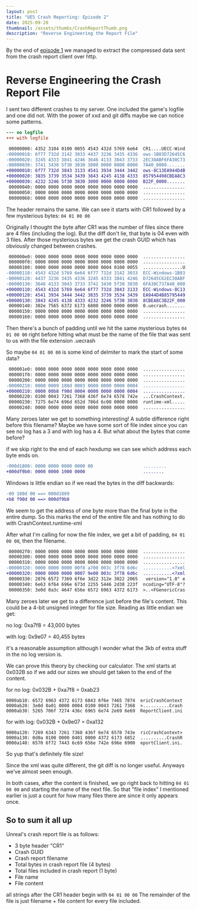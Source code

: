 ```yaml
---
layout: post
title: "UE5 Crash Reporting: Episode 2"
date: 2025-09-28
thumbnail: /assets/thumbs/CrashReportThumb.png
description: "Reverse Engineering the Report File"
---
```


By the end of [episode 1](https://samcollier.dev/2025/09/27/CrashReporting.html) we managed to extract
the compressed data sent from the crash report client over http.

# Reverse Engineering the Crash Report File
I sent two different crashes to my server. One included the game's logfile and one did not.
With the power of xxd and git diffs maybe we can notice some patterns.

```diff
--- no logfile
+++ with logfile

 00000000: 4352 3104 0100 0055 4543 432d 5769 6e64  CR1....UECC-Wind
-00000010: 6f77 732d 3142 3033 4437 3236 3435 4336  ows-1B03D72645C6
-00000020: 3245 4333 3841 4246 3646 4133 3043 3733  2EC38ABF6FA30C73
-00000030: 3741 3430 5f30 3030 3000 0000 0000 0000  7A40_0000.......
+00000010: 6f77 732d 3843 3133 4541 3934 3444 3442  ows-8C13EA944D4B
+00000020: 3835 3739 3534 3439 3843 4245 4138 4333  857954498CBEA8C3
+00000030: 4232 3246 5f30 3030 3000 0000 0000 0000  B22F_0000.......
 00000040: 0000 0000 0000 0000 0000 0000 0000 0000  ................
 00000050: 0000 0000 0000 0000 0000 0000 0000 0000  ................
 00000060: 0000 0000 0000 0000 0000 0000 0000 0000  ................
```

The header remains the same. We can see it starts with CR1 followed by a few mysterious bytes: `04 01 00 00`

Originally I thought the byte after CR1 was the number of files since there are 4 files (including the log).
But the diff don't lie, that byte is 04 even with 3 files.
After those mysterious bytes we get the crash GUID which has obviously changed between crashes.

```diff
 000000e0: 0000 0000 0000 0000 0000 0000 0000 0000  ................
 000000f0: 0000 0000 0000 0000 0000 0000 0000 0000  ................
 00000100: 0000 0000 0000 0000 0000 0004 0100 0055  ...............U
-00000110: 4543 432d 5769 6e64 6f77 732d 3142 3033  ECC-Windows-1B03
-00000120: 4437 3236 3435 4336 3245 4333 3841 4246  D72645C62EC38ABF
-00000130: 3646 4133 3043 3733 3741 3430 5f30 3030  6FA30C737A40_000
+00000110: 4543 432d 5769 6e64 6f77 732d 3843 3133  ECC-Windows-8C13
+00000120: 4541 3934 3444 3442 3835 3739 3534 3439  EA944D4B85795449
+00000130: 3843 4245 4138 4333 4232 3246 5f30 3030  8CBEA8C3B22F_000
 00000140: 302e 7565 6372 6173 6800 0000 0000 0000  0.uecrash.......
 00000150: 0000 0000 0000 0000 0000 0000 0000 0000  ................
 00000160: 0000 0000 0000 0000 0000 0000 0000 0000  ................
```

Then there's a bunch of padding until we hit the same mysterious bytes `04 01 00 00`
right before hitting what must be the name of the file that was sent to us with the file extension .uecrash

So maybe `04 01 00 00` is some kind of delmiter to mark the start of some data?

```diff
 000001e0: 0000 0000 0000 0000 0000 0000 0000 0000  ................
 000001f0: 0000 0000 0000 0000 0000 0000 0000 0000  ................
 00000200: 0000 0000 0000 0000 0000 0000 0000 0000  ................
-00000210: 0000 0009 180d 0003 0000 0000 0000 0004  ................
+00000210: 0000 00b8 f90d 0004 0000 0000 0000 0004  ................
 00000220: 0100 0043 7261 7368 436f 6e74 6578 742e  ...CrashContext.
 00000230: 7275 6e74 696d 652d 786d 6c00 0000 0000  runtime-xml.....
 00000240: 0000 0000 0000 0000 0000 0000 0000 0000  ................
 ```
 Many zeroes later we get to something interesting! A subtle difference right before this filename?
 Maybe we have some sort of file index since you can see no log has a 3 and with log has a 4.
 But what about the bytes that come before?

 if we skip right to the end of each hexdump we can see which address each byte ends on.
```diff
-000d1800: 0000 0000 0000 0000 00                   .........
+000df9b0: 0000 0000 1900 0000                      ........
```
Windows is little endian so if we read the bytes in the diff backwards:
```diff
-09 180d 00 ==> 000d1809
+b8 f90d 00 ==> 000df9b8
```
We seem to get the address of one byte more than the final byte in the entire dump.
So this marks the end of the entire file and has nothing to do with CrashContext.runtime-xml

After what I'm calling for now the file index, we get a bit of padding, `04 01 00 00`, then the filename.

```diff
 000002f0: 0000 0000 0000 0000 0000 0000 0000 0000  ................
 00000300: 0000 0000 0000 0000 0000 0000 0000 0000  ................
 00000310: 0000 0000 0000 0000 0000 0000 0000 0000  ................
-00000320: 0000 0000 0000 00f8 a700 003c 3f78 6d6c  ...........<?xml
+00000320: 0000 0000 0000 0007 9e00 003c 3f78 6d6c  ...........<?xml
 00000330: 2076 6572 7369 6f6e 3d22 312e 3022 2065   version="1.0" e
 00000340: 6e63 6f64 696e 673d 2255 5446 2d38 223f  ncoding="UTF-8"?
 00000350: 3e0d 0a3c 4647 656e 6572 6963 4372 6173  >..<FGenericCras
```
Many zeroes later we get to a difference just before the file's content.
This could be a 4-bit unsigned integer for file size. Reading as little endian we get:

no log: 0xa7f8 = 43,000 bytes

with log: 0x9e07 = 40,455 bytes

it's a reasonable assumption although I wonder what the 3kb of extra stuff in the no log version is.

We can prove this theory by checking our calculator.
The xml starts at 0x032B so if we add our sizes we should get taken to the end of the content.

for no log:
0x032B + 0xa7f8 = 0xab23
```
0000ab10: 6572 6963 4372 6173 6843 6f6e 7465 7874  ericCrashContext
0000ab20: 3e0d 0a01 0000 0004 0100 0043 7261 7368  >..........Crash
0000ab30: 5265 706f 7274 436c 6965 6e74 2e69 6e69  ReportClient.ini
```

for with log:
0x032B + 0x9e07 = 0xa132
```
0000a120: 7269 6343 7261 7368 436f 6e74 6578 743e  ricCrashContext>
0000a130: 0d0a 0100 0000 0401 0000 4372 6173 6852  ..........CrashR
0000a140: 6570 6f72 7443 6c69 656e 742e 696e 6900  eportClient.ini.
```
So yup that's definitely file size!

Since the xml was quite different, the git diff is no longer useful.
Anyways we've almost seen enough.

In both cases, after the content is finished, we go right back to hitting `04 01 00 00` and starting the name of the next file.
So that "file index" I mentioned earlier is just a count for how many files there are since it only appears once.

## So to sum it all up
Unreal's crash report file is as follows:

- 3 byte header "CR1"
- Crash GUID
- Crash report filename
- Total bytes in crash report file (4 bytes)
- Total files included in crash report (1 byte)
- File name
- File content

all strings after the CR1 header begin with `04 01 00 00`
The remainder of the file is just filename + file content for every file included.
